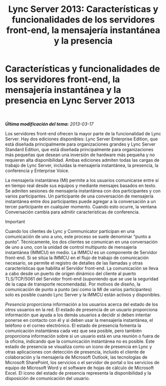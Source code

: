 ﻿---
title: 'Lync Server 2013: Características y funcionalidades de los servidores front-end, la mensajería instantánea y la presencia'
TOCTitle: Características y funcionalidades de los servidores front-end, la mensajería instantánea y la presencia
ms:assetid: 05b29536-dcd7-49b5-934a-2ebf20ddc45c
ms:mtpsurl: https://technet.microsoft.com/es-es/library/Gg398109(v=OCS.15)
ms:contentKeyID: 48274305
ms.date: 01/07/2017
mtps_version: v=OCS.15
ms.translationtype: HT
---

# Características y funcionalidades de los servidores front-end, la mensajería instantánea y la presencia en Lync Server 2013

 

_**Última modificación del tema:** 2013-03-17_

Los servidores front-end ofrecen la mayor parte de la funcionalidad de Lync Server. Hay dos ediciones disponibles: Lync Server Enterprise Edition, que está diseñada principalmente para organizaciones grandes y Lync Server Standard Edition, que está diseñada principalmente para organizaciones más pequeñas que desean una inversión de hardware más pequeña y no requieren alta disponibilidad. Ambas ediciones admiten todas las cargas de trabajo de Lync Server, incluidas la mensajería instantánea, la presencia, la conferencia y Enterprise Voice.

La mensajería instantánea (MI) permite a los usuarios comunicarse entre sí en tiempo real desde sus equipos y mediante mensajes basados en texto. Se admiten sesiones de mensajería instantánea con dos participantes y con varios participantes. Un participante de una conversación de mensajería instantánea entre dos participantes puede agregar a la conversación a un tercer participante en cualquier momento. Cuando esto ocurre, la ventana Conversación cambia para admitir características de conferencia.

> [!IMPORTANT]  
> Cuando los clientes de Lync y Communicator participan en una comunicación de uno a uno, este proceso se suele denominar “punto a punto”. Técnicamente, los dos clientes se comunican en una conversación de uno a uno, con la unidad de control multipunto de mensajería instantánea (IMMCU) en medio. La IMMCU es un componente de Servidor front-end. Si se sitúa la IMMCU en el flujo de trabajo de comunicación necesario, se permite el registro de detalles de las llamadas y otras características que habilita el Servidor front-end. La comunicación se lleva a cabo desde un puerto de origen dinámico del cliente al puerto TLS/TCP/5061 del Servidor front-end (suponiendo que se use la seguridad de la capa de transporte recomendada). Por motivos de diseño, la comunicación de punto a punto (así como la MI de varios participantes) solo es posible cuando Lync Server y la IMMCU están activos y disponibles.



*Presencia* proporciona información a los usuarios acerca del estado de los otros usuarios en la red. El estado de presencia de un usuario proporciona información que ayuda a los demás usuarios a decidir si deben intentar ponerse en contacto con él y si deben usar la mensajería instantánea, el teléfono o el correo electrónico. El estado de presencia fomenta la comunicación instantánea cada vez que sea posible, pero también proporciona información sobre si un usuario está en una reunión o fuera de la oficina, indicando que la comunicación instantánea no es posible. Este estado de presencia se visualiza como un icono de presencia en Lync y otras aplicaciones con detección de presencia, incluido el cliente de colaboración y la mensajería de Microsoft Outlook, las tecnologías de Microsoft SharePoint, los servicios o el servidor de portal o los servicios de equipo de Microsoft Word y el software de hojas de cálculo de Microsoft Excel. El icono del estado de presencia representa la disponibilidad y la disposición de comunicación del usuario.

